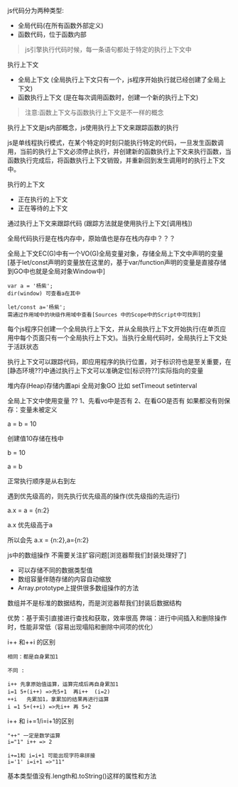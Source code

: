 js代码分为两种类型:
+ 全局代码(在所有函数外部定义)
+ 函数代码，位于函数内部
> js引擎执行代码时候，每一条语句都处于特定的执行上下文中

执行上下文
+ 全局上下文 (全局执行上下文只有一个，js程序开始执行就已经创建了全局上下文)
+ 函数执行上下文 (是在每次调用函数时，创建一个新的执行上下文)

 > 注意:函数上下文与函数执行上下文是不一样的概念
 
 执行上下文是js内部概念，js使用执行上下文来跟踪函数的执行
 
 
 js是单线程执行模式，在某个特定的时刻只能执行特定的代码，一旦发生函数调用，当前的执行上下文必须停止执行，并创建新的函数执行上下文来执行函数，当函数执行完成后，将函数执行上下文销毁，并重新回到发生调用时的执行上下文中。
 
 执行的上下文
 
 + 正在执行的上下文
 + 正在等待的上下文
 

通过执行上下文来跟踪代码 (跟踪方法就是使用执行上下文[调用栈])

全局代码执行是在栈内存中，原始值也是存在栈内存中？？？

全局上下文EC(G)中有一个VO(G)全局变量对象，存储全局上下文中声明的变量
[基于let/const声明的变量放在这里的，基于var/function声明的变量是直接存储到GO中也就是全局对象Window中]

```
var a = '杨紫';
dir(window) 可查看a在其中

let/const a='杨紫';
需通过作用域中的块级作用域中查看[Sources 中的Scope中的Script中可找到]
```
每个js程序只创建一个全局执行上下文，并从全局执行上下文开始执行(在单页应用中每个页面只有一个全局执行上下文)。当执行全局代码时，全局执行上下文处于活跃状态

执行上下文可以跟踪代码，即应用程序的执行位置，对于标识符也是至关重要，在[静态环境??]中通过执行上下文可以准确定位[标识符??]实际指向的变量

堆内存(Heap)存储内置api  全局对象GO 比如 setTimeout setinterval


全局上下文中使用变量 ??
1、先看vo中是否有
2、在看GO是否有
如果都没有则保存：变量未被定义


a = b = 10

创建值10存储在栈中

b = 10

a = b

正常执行顺序是从右到左

遇到优先级高的，则先执行优先级高的操作(优先级指的先运行)

a.x = a = {n:2}

a.x 优先级高于a

所以会先 a.x = {n:2},a={n:2}



js中的数组操作 不需要关注扩容问题[浏览器帮我们封装处理好了]
+ 可以存储不同的数据类型值
+ 数组容量伴随存储的内容自动缩放
+ Array.prototype上提供很多数组操作的方法

数组并不是标准的数据结构，而是浏览器帮我们封装后数据结构

优势：基于索引直接进行查找和获取，效率很高
弊端：进行中间插入和删除操作时，性能非常低（容易出现塌陷和删除中间项的优化）


i++ 和++i 的区别
```
相同：都是自身累加1

不同 : 

i++ 先拿原始值运算，运算完成后再自身累加1
i=1 5+(i++) =>先5+1  再i++  (i=2)
++i   先累加1，拿累加的结果再进行运算
i =1 5+(++i) =>先i++ 再 5+2  
```
i++ 和 i+=1/i=i+1的区别
```
"++" 一定是数学运算
i="1" i++ => 2

i+=1和 i=i+1 可能出现字符串拼接
i='1' i=i+1 =>"11"
```

基本类型值没有.length和.toString()这样的属性和方法
